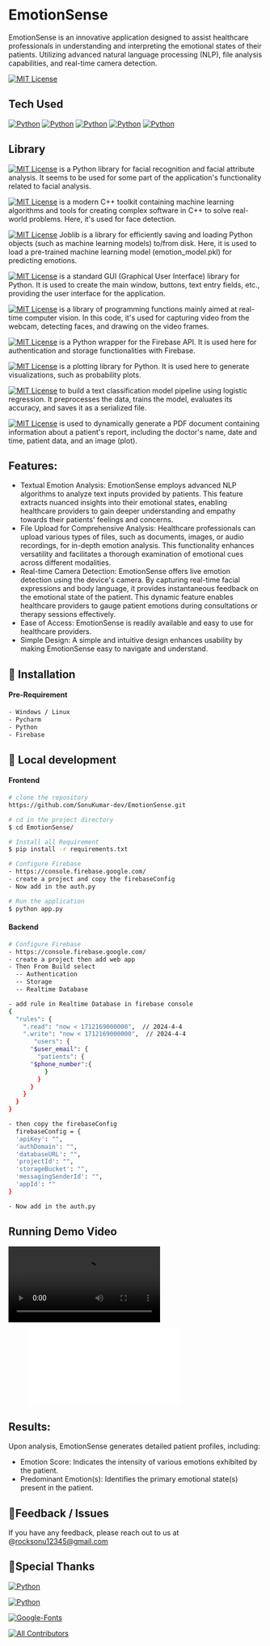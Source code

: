 # EmotionSense
EmotionSense is an innovative application designed to assist healthcare professionals in understanding and interpreting the emotional states of their patients. Utilizing advanced natural language processing (NLP), file analysis capabilities, and real-time camera detection.

[![MIT License](https://img.shields.io/badge/Code-Private-green.svg)](https://github.com/SonuKumar-dev/EmotionSense.git) 

## Tech Used
[![Python](https://img.shields.io/badge/Python-3.11-DA552F.svg?style=for-the-badge&logo=python&logoColor=orange)](https://www.python.org/)
[![Python](https://img.shields.io/badge/Open-CV-7EBC6F.svg?style=for-the-badge&logo=opencv&logoColor=green)](https://opencv.org/)
[![Python](https://img.shields.io/badge/Firebase-Latest-FFCA28.svg?style=for-the-badge&logo=firebase&logoColor=yellow)](https://firebase.google.com/)
[![Python](https://img.shields.io/badge/Machine-Learning-CB171E.svg?style=for-the-badge&logo=uml&logoColor=red)](https://aws.amazon.com/machine-learning/)
[![Python](https://img.shields.io/badge/NLP-Language-FF4B4B.svg?style=for-the-badge&logo=joomla&logoColor=pink)](https://aws.amazon.com/what-is/nlp/#:~:text=Natural%20language%20processing%20(NLP)%20is,manipulate%2C%20and%20comprehend%20human%20language.)

## Library 

[![MIT License](https://img.shields.io/badge/Deepface-0.0.85-green.svg)](https://github.com/serengil/deepface) is a Python library for facial recognition and facial attribute analysis. It seems to be used for some part of the application's functionality related to facial analysis.

[![MIT License](https://img.shields.io/badge/Dlib-19.24.2-red.svg)](https://pypi.org/project/dlib/) is a modern C++ toolkit containing machine learning algorithms and tools for creating complex software in C++ to solve real-world problems. Here, it's used for face detection.

[![MIT License](https://img.shields.io/badge/Joblib-1.3.2-yellow.svg)](https://pypi.org/project/joblib/) Joblib is a library for efficiently saving and loading Python objects (such as machine learning models) to/from disk. Here, it is used to load a pre-trained machine learning model (emotion_model.pkl) for predicting emotions.

[![MIT License](https://img.shields.io/badge/Tkinter-latest-orange.svg)](https://docs.python.org/3/library/tkinter.html) is a standard GUI (Graphical User Interface) library for Python. It is used to create the main window, buttons, text entry fields, etc., providing the user interface for the application.

[![MIT License](https://img.shields.io/badge/CV2-4.9.0.80-pink.svg)](https://pypi.org/project/opencv-python/) is a library of programming functions mainly aimed at real-time computer vision. In this code, it's used for capturing video from the webcam, detecting faces, and drawing on the video frames.

[![MIT License](https://img.shields.io/badge/Pyrebase-4.9.0.80-voilet.svg)](https://pypi.org/project/pyrebase5/) is a Python wrapper for the Firebase API. It is used here for authentication and storage functionalities with Firebase.

[![MIT License](https://img.shields.io/badge/Matplotlib-3.8.3-lightgreen.svg)](https://pypi.org/project/matplotlib/) is a plotting library for Python. It is used here to generate visualizations, such as probability plots.

[![MIT License](https://img.shields.io/badge/sklearn-1.4.1-blue.svg)](https://pypi.org/project/scikit-learn/) to build a text classification model pipeline using logistic regression. It preprocesses the data, trains the model, evaluates its accuracy, and saves it as a serialized file.

[![MIT License](https://img.shields.io/badge/ReportLab-latest-lightorange.svg)](https://pypi.org/project/reportlab/) is used to dynamically generate a PDF document containing information about a patient's report, including the doctor's name, date and time, patient data, and an image (plot).

## Features:
- Textual Emotion Analysis:
    EmotionSense employs advanced NLP algorithms to analyze text inputs provided by patients. This feature extracts nuanced insights into their emotional states, enabling healthcare providers to gain deeper understanding and empathy towards their patients' feelings and concerns.
- File Upload for Comprehensive Analysis:
    Healthcare professionals can upload various types of files, such as documents, images, or audio recordings, for in-depth emotion analysis. This functionality enhances versatility and facilitates a thorough examination of emotional cues across different modalities.
- Real-time Camera Detection:
    EmotionSense offers live emotion detection using the device's camera. By capturing real-time facial expressions and body language, it provides instantaneous feedback on the emotional state of the patient. This dynamic feature enables healthcare providers to gauge patient emotions during consultations or therapy sessions effectively.
- Ease of Access:
    EmotionSense is readily available and easy to use for healthcare providers.
- Simple Design:
    A simple and intuitive design enhances usability by making EmotionSense easy to navigate and understand. 


## 🔭 Installation
#### Pre-Requirement

```bash
- Windows / Linux
- Pycharm
- Python
- Firebase
```

## 🔧 Local development
#### Frontend 

```bash
# clone the repository
https://github.com/SonuKumar-dev/EmotionSense.git

# cd in the project directory
$ cd EmotionSense/

# Install all Requirement
$ pip install -r requirements.txt

# Configure Firebase
- https://console.firebase.google.com/
- create a project and copy the firebaseConfig
- Now add in the auth.py  

# Run the application
$ python app.py

```
#### Backend

```bash
# Configure Firebase
- https://console.firebase.google.com/
- create a project then add web app
- Then From Build select 
  -- Authentication
  -- Storage
  -- Realtime Database

- add rule in Realtime Database in firebase console
{
  "rules": {
    ".read": "now < 1712169000000",  // 2024-4-4
    ".write": "now < 1712169000000",  // 2024-4-4
       "users": {
      "$user_email": {
        "patients": {
      "$phone_number":{
          }
        }
      }
    }
  }
}

- then copy the firebaseConfig 
  firebaseConfig = {
  'apiKey': "",
  'authDomain': "",
  'databaseURL': "",
  'projectId': "",
  'storageBucket': "",
  'messagingSenderId': "",
  'appId': ""
}

- Now add in the auth.py  

```
## Running Demo Video
![](emotion_video.mp4)
<figure class="video_container">
  <iframe src="emotion_video.mp4" frameborder="0" allowfullscreen="true"> 
</iframe>
</figure>

## Results:
Upon analysis, EmotionSense generates detailed patient profiles, including:

- Emotion Score: Indicates the intensity of various emotions exhibited by the patient.
- Predominant Emotion(s): Identifies the primary emotional state(s) present in the patient.

## 🐞Feedback / Issues

If you have any feedback, please reach out to us at @rocksonu12345@gmail.com

## 🙏Special Thanks
[![Python](https://img.shields.io/badge/Python-3.11-DA552F.svg?style=for-the-badge&logo=python&logoColor=orange)](https://www.python.org/)

[![Python](https://img.shields.io/badge/Open-CV-7EBC6F.svg?style=for-the-badge&logo=opencv&logoColor=green)](https://opencv.org/)

[![Google-Fonts](https://img.shields.io/badge/Google-Fonts-8C4FFF.svg?style=for-the-badge&logo=adobefonts&logoColor=white)](https://getbootstrap.com/)

[![All Contributors](https://img.shields.io/badge/All-Contributors-0B996E.svg?style=for-the-badge&logo=bitrise&logoColor=white)]()

